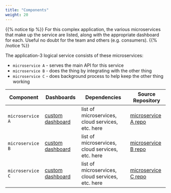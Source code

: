 ```yaml
---
title: "Components"
weight: 20
---
```


{{% notice tip %}}
For this complex application, the various microservices that make up the service are listed, along with the appropriate dashboard for each. Useful no doubt for the team and others (e.g. consumers).
{{% /notice %}}

The application-3 logical service consists of these microservices:

* `microservice A` - serves the main API for this service
* `microservice B` - does the thing by integrating with the other thing
* `microservice C` - does background process to help keep the other thing working

| Component | Dashboards | Dependencies | Source Repository |
| --------- | ---------- | ------------ | ----------------- |
| `microservice A`  | [custom dashboard](https://link/to/dashboard) | list of microservices, cloud services, etc. here | [microservice A repo](https://link/to/repo) |
| `microservice B`  | [custom dashboard](https://link/to/dashboard) | list of microservices, cloud services, etc. here | [microservice B repo](https://link/to/repo) |
| `microservice C`  | [custom dashboard](https://link/to/dashboard) | list of microservices, cloud services, etc. here | [microservice C repo](https://link/to/repo) |
